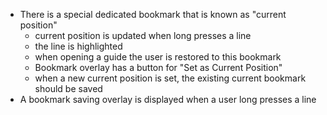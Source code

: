 - There is a special dedicated bookmark that is known as "current position"
    - current position is updated when long presses a line
    - the line is highlighted
    - when opening a guide the user is restored to this bookmark
    - Bookmark overlay has a button for "Set as Current Position"
    - when a new current position is set, the existing current bookmark should be saved
- A bookmark saving overlay is displayed when a user long presses a line
